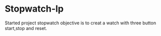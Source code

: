 # Stopwatch-lp
Started project stopwatch objective is to creat a watch with three button start,stop and reset.
